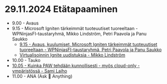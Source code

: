 # 29.11.2024 Etätapaaminen
* 9.00 - Avaus
* 9.15 - Microsoft Igniten tärkeimmät tuoteuutiset tuoreeltaan - WPNinjasFI-taustaryhmä, Mikko Lindström, Petri Paavola ja Panu Saukko
  * [9.15 - Avaus, kuulumiset, Microsoft Igniten tärkeimmät tuoteuutiset tuoreeltaan - WPNinjasFI-taustaryhmä, Petri Paavola ja Panu Saukko](20241129%20-%20Workplace%20Ninja%20User%20Group%20Finland%20-%20Intro%20ja%20Ignite-uutiset%20-%20WPNinjasFI-tiimi,%20Mikko%20Lindström,%20Petri%20Paavola%20ja%20Panu%20Saukko.pdf)
  * [Virtualisoinnin Ignite uudistuksia - Mikko Lindström](20241129%20-%20Workplace%20Ninja%20User%20Group%20Finland%20-%20Virtualisoinnin%20Ignite%20uudistuksia%20-%20Mikko%20Lindström.pdf)
* 10.00 - Tauko
* [10.05 - Kuinka PAW tehdään kunnollisesti - myös cloud-only -ympäristössä - Sami Laiho](20241129%20-%20Kuinka%20PAW%20tehdään%20kunnollisesti%20-%20myös%20cloud-only%20-ympäristössä%20-%20Sami%20Laiho.pdf)
* 11.00 - ANA (Ask 🥷 Anything)
